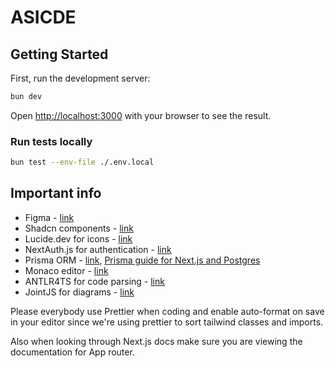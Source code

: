 # ASICDE

## Getting Started

First, run the development server:

```bash
bun dev
```

Open [http://localhost:3000](http://localhost:3000) with your browser to see the result.

### Run tests locally

```bash
bun test --env-file ./.env.local
```

## Important info

- Figma - [link](https://www.figma.com/design/VSkZfrA9n2rVH8yDLGgXzW/Wireframes?m=auto&t=7LMa8bPXnYKqvZBi-1)
- Shadcn components - [link](https://ui.shadcn.com/docs)
- Lucide.dev for icons - [link](https://lucide.dev/icons/)
- NextAuth.js for authentication - [link](https://next-auth.js.org/getting-started/introduction)
- Prisma ORM - [link](https://www.prisma.io/docs/orm/overview/introduction/what-is-prisma), [Prisma guide for Next.js and Postgres](https://vercel.com/guides/nextjs-prisma-postgres)
- Monaco editor - [link](https://microsoft.github.io/monaco-editor/)
- ANTLR4TS for code parsing - [link](https://www.npmjs.com/package/antlr4ts)
- JointJS for diagrams - [link](https://docs.jointjs.com/)

Please everybody use Prettier when coding and enable auto-format on save in your editor since we're using prettier to sort tailwind classes and imports.

Also when looking through Next.js docs make sure you are viewing the documentation for App router.
